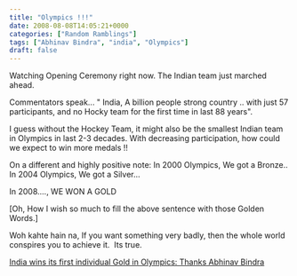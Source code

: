 ```yaml
---
title: "Olympics !!!"
date: 2008-08-08T14:05:21+0000
categories: ["Random Ramblings"]
tags: ["Abhinav Bindra", "india", "Olympics"]
draft: false
---
```


Watching Opening Ceremony right now. The Indian team just marched ahead.

Commentators speak... " India, A billion people strong country .. with just 57 participants, and no Hocky team for the first time in last 88 years".

I guess without the Hockey Team, it might also be the smallest Indian team in Olympics in last 2-3 decades. With decreasing participation, how could we expect to win more medals !!

On a different and highly positive note:
In 2000 Olympics, We got a Bronze..
In 2004 Olympics, We got a Silver...

In 2008...., WE WON A GOLD

[Oh, How I wish so much to fill the above sentence with those Golden Words.]

Woh kahte hain na, If you want something very badly, then the whole world conspires you to achieve it.  Its true.

<a href="http://in.rediff.com/sports/2008/aug/11bindra.htm">India wins its first individual Gold in Olympics: Thanks Abhinav Bindra</a>